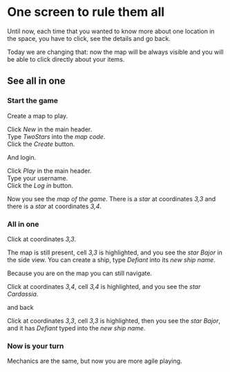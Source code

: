 # One screen to rule them all

Until now, each time that you wanted to know more about one location
in the space, you have to click, see the details and go back.

Today we are changing that: now the map will be always visible and
you will be able to click directly about your items.

## See all in one

### Start the game

Create a map to play.

 Click _New_ in the main header.  
 Type _TwoStars_ into the _map code_.  
 Click the _Create_ button.   
 <!-- SNAPSHOT create status=200 -->
 
And login.
 
 Click _Play_ in the main header.  
 Type your username.  
 Click the _Log in_ button.  
 <!-- SNAPSHOT loginGame status=200 -->
 
 Now you see the _map of the game_.
 There is a _star_ at coordinates _3,3_ and
 there is a _star_ at coordinates _3,4_.

### All in one

 Click at coordinates _3,3_.
 
The map is still present, 
 cell _3,3_ is highlighted, and
 you see the _star_ _Bajor_ in the side view.
You can create a ship,
 type _Defiant_ into its _new ship name_.

Because you are on the map you can still navigate.

 Click at coordinates _3,4_,
 cell _3,4_ is highlighted,
 and you see the _star_ _Cardassia_.

and back  

 Click at coordinates _3,3_,
 cell _3,3_ is highlighted,
 then you see the _star_ _Bajor_,
 and it has _Defiant_ typed into the _new ship name_.
 
### Now is your turn

Mechanics are the same, but now you are more agile playing.
